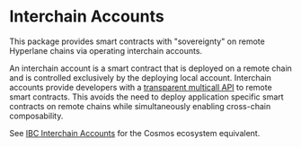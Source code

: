 # Interchain Accounts

This package provides smart contracts with "sovereignty" on remote Hyperlane chains via operating interchain accounts.

An interchain account is a smart contract that is deployed on a remote chain and is controlled exclusively by the deploying local account.
Interchain accounts provide developers with a [transparent multicall API](./contracts/OwnableMulticall.sol) to remote smart contracts.
This avoids the need to deploy application specific smart contracts on remote chains while simultaneously enabling cross-chain composability.

See [IBC Interchain Accounts](https://github.com/cosmos/ibc/blob/main/spec/app/ics-027-interchain-accounts/README.md) for the Cosmos ecosystem equivalent.
